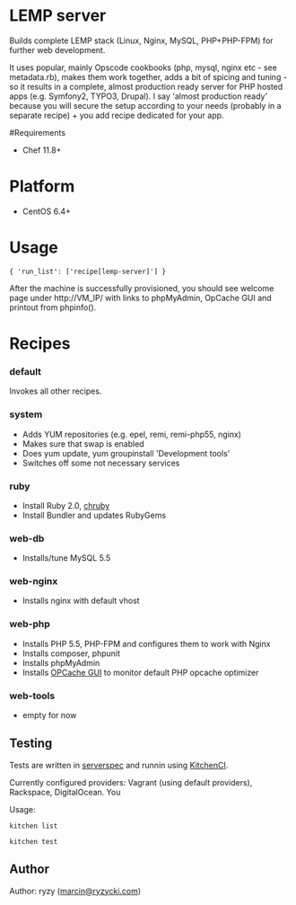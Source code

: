 # LEMP server

Builds complete LEMP stack (Linux, Nginx, MySQL, PHP+PHP-FPM) for further web development.

It uses popular, mainly Opscode cookbooks (php, mysql, nginx etc - see metadata.rb), makes them work together, adds a bit of spicing and tuning - so it results in a complete, almost production ready server for PHP hosted apps (e.g. Symfony2, TYPO3, Drupal). I say 'almost production ready' because you will secure the setup according to your needs (probably in a separate recipe) + you add recipe dedicated for your app.

#Requirements

- Chef 11.8+

# Platform

- CentOS 6.4+

# Usage

```{ 'run_list': ['recipe[lemp-server]'] }```

After the machine is successfully provisioned, you should see welcome page under http://VM_IP/ with links to phpMyAdmin, OpCache GUI and printout from phpinfo().

# Recipes

### default
Invokes all other recipes.

### system
- Adds YUM repositories (e.g. epel, remi, remi-php55, nginx)
- Makes sure that swap is enabled
- Does yum update, yum groupinstall 'Development tools'
- Switches off some not necessary services

### ruby

- Install Ruby 2.0, [chruby](https://github.com/postmodern/chruby)
- Install Bundler and updates RubyGems

### web-db
- Installs/tune MySQL 5.5

### web-nginx
- Installs nginx with default vhost

### web-php
- Installs PHP 5.5, PHP-FPM and configures them to work with Nginx
- Installs composer, phpunit
- Installs phpMyAdmin
- Installs [OPCache GUI](https://github.com/PeeHaa/OpCacheGUI) to monitor default PHP opcache optimizer

### web-tools
- empty for now

## Testing

Tests are written in [serverspec](serverspec.org) and runnin using [KitchenCI](http://kitchen.ci/). 

Currently configured providers: Vagrant (using default providers), Rackspace, DigitalOcean. You 

Usage:

```kitchen list```

```kitchen test```



## Author

Author: ryzy (<marcin@ryzycki.com>)